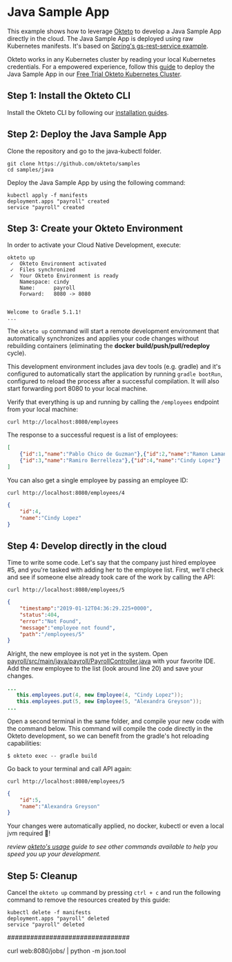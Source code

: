 # Java Sample App

This example shows how to leverage [Okteto](https://okteto.com) to develop a Java Sample App directly in the cloud. The Java Sample App is deployed using raw Kubernetes manifests. It's based on [Spring's gs-rest-service example](https://github.com/spring-guides/gs-rest-service).

Okteto works in any Kubernetes cluster by reading your local Kubernetes credentials. For a empowered experience, follow this [guide](https://okteto.com/docs/samples/java/) to deploy the Java Sample App in our [Free Trial Okteto Kubernetes Cluster](https://cloud.okteto.com).


## Step 1: Install the Okteto CLI

Install the Okteto CLI by following our [installation guides](https://github.com/okteto/okteto/blob/master/docs/installation.md).


## Step 2: Deploy the Java Sample App

Clone the repository and go to the java-kubectl folder.

```console
git clone https://github.com/okteto/samples
cd samples/java
```

Deploy the Java Sample App by using the following command:
```console
kubectl apply -f manifests
deployment.apps "payroll" created
service "payroll" created
```

## Step 3: Create your Okteto Environment

In order to activate your Cloud Native Development, execute:

```console
okteto up
 ✓  Okteto Environment activated
 ✓  Files synchronized
 ✓  Your Okteto Environment is ready
    Namespace: cindy
    Name:      payroll
    Forward:   8080 -> 8080


Welcome to Gradle 5.1.1!
...
```

The `okteto up` command will start a remote development environment that automatically synchronizes and applies your code changes without rebuilding containers (eliminating the **docker build/push/pull/redeploy** cycle). 

This development environment includes java dev tools (e.g. gradle) and it's configured to automatically start the application by running `gradle bootRun`, configured to reload the process after a successful compilation.  It will also start forwarding port 8080 to your local machine.

Verify that everything is up and running by calling the `/employees` endpoint from your local machine:
```console
curl http://localhost:8080/employees
```

The response to a successful request is a list of employees:
```json
[
    {"id":1,"name":"Pablo Chico de Guzman"},{"id":2,"name":"Ramon Lamana"},
    {"id":3,"name":"Ramiro Berrelleza"},{"id":4,"name":"Cindy Lopez"}
]
```

You can also get a single employee by passing an employee ID:
```console
curl http://localhost:8080/employees/4
```
```json
{
    "id":4,
    "name":"Cindy Lopez"
}
```

## Step 4: Develop directly in the cloud

 Time to write some code. Let's say that the company just hired employee #5, and you're tasked with adding her to the employee list. First, we'll check and see if someone else already took care of the work by calling the API:

 ```console
curl http://localhost:8080/employees/5
```
```json
{
    "timestamp":"2019-01-12T04:36:29.225+0000",
    "status":404,
    "error":"Not Found",
    "message":"employee not found",
    "path":"/employees/5"
}
```
 
 Alright, the new employee is not yet in the system. Open [payroll/src/main/java/payroll/PayrollController.java](payroll/src/main/java/payroll/PayrollController.java) with your favorite IDE. Add the new employee to the list (look around line 20) and save your changes.
 ```java
 ...
    this.employees.put(4, new Employee(4, "Cindy Lopez"));
    this.employees.put(5, new Employee(5, "Alexandra Greyson"));
...
 ```

Open a second terminal in the same folder, and compile your new code with the command below. This command will compile the code directly in the Okteto development, so we can benefit from the gradle's hot reloading capabilities:

```console
$ okteto exec -- gradle build
```

 Go back to your terminal and call API again:
```console
curl http://localhost:8080/employees/5
```
```json
{
    "id":5,
    "name":"Alexandra Greyson"
}
```

Your changes were automatically applied, no docker, kubectl or even a local jvm required 💪! 

*review [okteto's usage](https://okteto.com/docs/reference/cli) guide to see other commands available to help you speed you up your development.*

## Step 5: Cleanup

Cancel the `okteto up` command by pressing `ctrl + c` and run the following command to remove the resources created by this guide: 

```console
kubectl delete -f manifests
deployment.apps "payroll" deleted
service "payroll" deleted
```



################################

curl web:8080/jobs/ | python -m json.tool